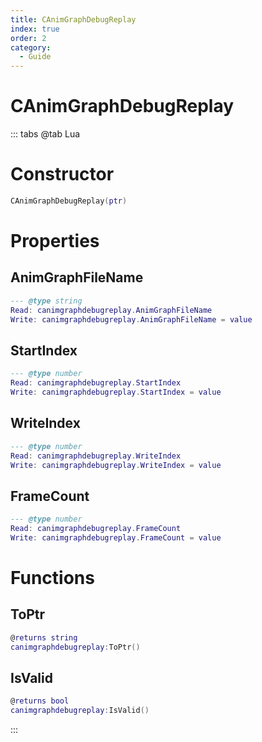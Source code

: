 ```yaml
---
title: CAnimGraphDebugReplay
index: true
order: 2
category:
  - Guide
---
```


# CAnimGraphDebugReplay

::: tabs
@tab Lua
# Constructor
```lua
CAnimGraphDebugReplay(ptr)
```
# Properties
## AnimGraphFileName 
```lua
--- @type string
Read: canimgraphdebugreplay.AnimGraphFileName
Write: canimgraphdebugreplay.AnimGraphFileName = value
```
## StartIndex 
```lua
--- @type number
Read: canimgraphdebugreplay.StartIndex
Write: canimgraphdebugreplay.StartIndex = value
```
## WriteIndex 
```lua
--- @type number
Read: canimgraphdebugreplay.WriteIndex
Write: canimgraphdebugreplay.WriteIndex = value
```
## FrameCount 
```lua
--- @type number
Read: canimgraphdebugreplay.FrameCount
Write: canimgraphdebugreplay.FrameCount = value
```
# Functions
## ToPtr
```lua
@returns string
canimgraphdebugreplay:ToPtr()
```
## IsValid
```lua
@returns bool
canimgraphdebugreplay:IsValid()
```

:::